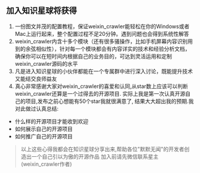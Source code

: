 ## 加入知识星球将获得
1. 一份图文并茂的配置教程，保证weixin_crawler能轻松在你的Windows或者Mac上运行起来，整个配置过程不足20分钟。遇到问题也会得到系统性解答
2. weixin_crawler内含十多个模块（还有很多骚操作，比如手机屏幕内容识别用到的余弦相似性），针对每一个模块都会有内容详实的技术和经验分析文档，确保你可以在短时间内根据自己的业务目的，可达到灵活运用和定制weixin_crawler源码的水平
3. 凡是进入知识星球的小伙伴都能在一个专属群中进行深入讨论，既能提升技术又能结交良师益友
4. 真心非常感谢大家对weixin_crawler的喜爱和认同,从star数上应该可以判断weixin_crawler还算是一个过得去的开源项目. 实际上我是第一次认真开源自己的项目,发布之前心想能有50个star我就很满意了, 结果大大超出我的预期.我对此做过认真总结:
- 什么样的开源项目才能收到欢迎
- 如何展示自己的开源项目
- 如何推广自己的开源项目
> 以上这些心得我都会在知识星球分享出来,帮助各位"默默无闻"的开发者创造出一个自己引以为傲的开源作品
> 加入前请先微信联系星主(weixin_crawler作者)
